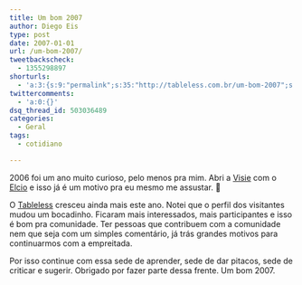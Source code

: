 ```yaml
---
title: Um bom 2007
author: Diego Eis
type: post
date: 2007-01-01
url: /um-bom-2007/
tweetbackscheck:
  - 1355298897
shorturls:
  - 'a:3:{s:9:"permalink";s:35:"http://tableless.com.br/um-bom-2007";s:7:"tinyurl";s:26:"http://tinyurl.com/3wj7kxs";s:4:"isgd";s:19:"http://is.gd/qLNqCp";}'
twittercomments:
  - 'a:0:{}'
dsq_thread_id: 503036489
categories:
  - Geral
tags:
  - cotidiano

---
```

2006 foi um ano muito curioso, pelo menos pra mim. Abri a [Visie][1] com o [Elcio][2] e isso já é um motivo pra eu mesmo me assustar. 🙂
  
O [Tableless][3] cresceu ainda mais este ano. Notei que o perfil dos visitantes mudou um bocadinho. Ficaram mais interessados, mais participantes e isso é bom pra comunidade. Ter pessoas que contribuem com a comunidade nem que seja com um simples comentário, já trás grandes motivos para continuarmos com a empreitada.

Por isso continue com essa sede de aprender, sede de dar pitacos, sede de criticar e sugerir. Obrigado por fazer parte dessa frente. Um bom 2007.

 [1]: http://visie.com.br/
 [2]: http://elcio.com.br/
 [3]: http://tableless.com.br/